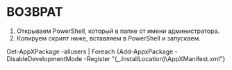 # ВОЗВРАТ

1. Открываем PowerShell, который в папке от имени администратора.
2. Копируем скрипт ниже, вставляем в PowerShell и запускаем.

Get-AppXPackage -allusers | Foreach {Add-AppxPackage -DisableDevelopmentMode -Register "$($_.InstallLocation)\AppXManifest.xml"}
